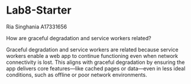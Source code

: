 # Lab8-Starter

Ria Singhania A17331656

How are graceful degradation and service workers related?

Graceful degradation and service workers are related because service workers enable a web app to continue functioning even when network connectivity is lost. This aligns with graceful degradation by ensuring the app delivers core features—like cached pages or data—even in less ideal conditions, such as offline or poor network environments.